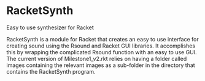 # RacketSynth
Easy to use synthesizer for Racket

RacketSynth is a module for Racket that creates an easy to use interface for creating sound using the Rsound and Racket GUI
libraries. It accomplishes this by wrapping the complicated Rsound function with an easy to use GUI. The current version of Milestone1_v2.rkt relies on having a folder called images containing the relevant images as a sub-folder in the directory that contains the RacketSynth program.
